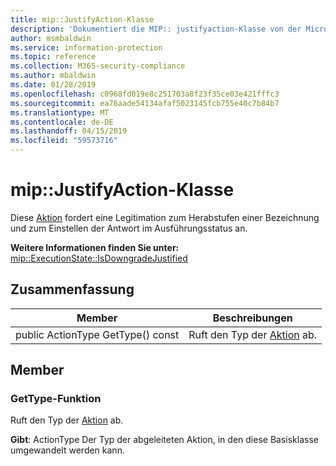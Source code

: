 ```yaml
---
title: mip::JustifyAction-Klasse
description: 'Dokumentiert die MIP:: justifyaction-Klasse von der Microsoft Information Protection (MIP) SDK.'
author: msmbaldwin
ms.service: information-protection
ms.topic: reference
ms.collection: M365-security-compliance
ms.author: mbaldwin
ms.date: 01/28/2019
ms.openlocfilehash: c0968fd019e8c251703a8f23f35ce03e421fffc3
ms.sourcegitcommit: ea76aade54134afaf5023145fcb755e40c7b84b7
ms.translationtype: MT
ms.contentlocale: de-DE
ms.lasthandoff: 04/15/2019
ms.locfileid: "59573716"
---
```

# <a name="class-mipjustifyaction"></a>mip::JustifyAction-Klasse 
Diese [Aktion](class_mip_action.md) fordert eine Legitimation zum Herabstufen einer Bezeichnung und zum Einstellen der Antwort im Ausführungsstatus an.
  
**Weitere Informationen finden Sie unter:** [mip::ExecutionState::IsDowngradeJustified](class_mip_executionstate.md#isdowngradejustified-function)
  
## <a name="summary"></a>Zusammenfassung
 Member                        | Beschreibungen                                
--------------------------------|---------------------------------------------
public ActionType GetType() const  |  Ruft den Typ der [Aktion](class_mip_action.md) ab.

## <a name="members"></a>Member
  
### <a name="gettype-function"></a>GetType-Funktion
Ruft den Typ der [Aktion](class_mip_action.md) ab.

  
**Gibt**: ActionType Der Typ der abgeleiteten Aktion, in den diese Basisklasse umgewandelt werden kann.
